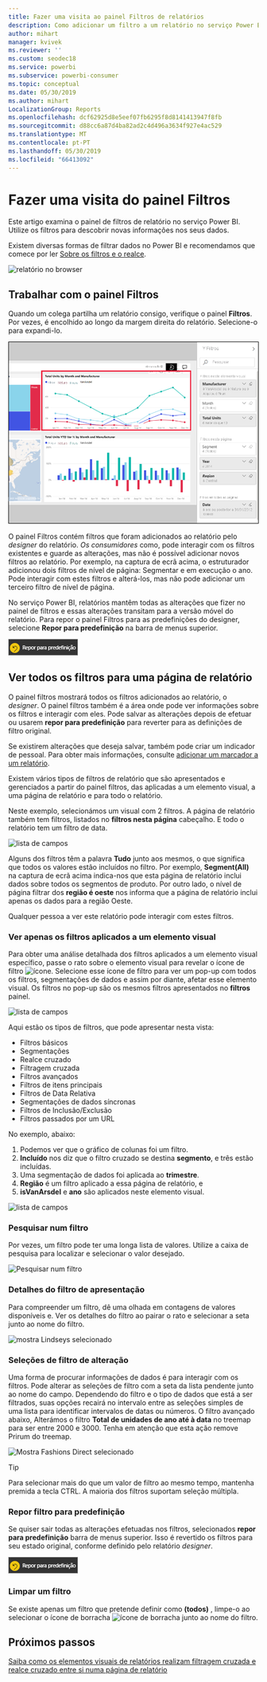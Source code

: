 ```yaml
---
title: Fazer uma visita ao painel Filtros de relatórios
description: Como adicionar um filtro a um relatório no serviço Power BI para consumidores
author: mihart
manager: kvivek
ms.reviewer: ''
ms.custom: seodec18
ms.service: powerbi
ms.subservice: powerbi-consumer
ms.topic: conceptual
ms.date: 05/30/2019
ms.author: mihart
LocalizationGroup: Reports
ms.openlocfilehash: dcf62925d8e5eef07fb6295f8d8141413947f8fb
ms.sourcegitcommit: d88cc6a87d4ba82ad2c4d496a3634f927e4ac529
ms.translationtype: MT
ms.contentlocale: pt-PT
ms.lasthandoff: 05/30/2019
ms.locfileid: "66413092"
---
```

# <a name="take-a-tour-of-the-report-filters-pane"></a>Fazer uma visita do painel Filtros
Este artigo examina o painel de filtros de relatório no serviço Power BI. Utilize os filtros para descobrir novas informações nos seus dados.

Existem diversas formas de filtrar dados no Power BI e recomendamos que comece por ler [Sobre os filtros e o realce](../power-bi-reports-filters-and-highlighting.md).

![relatório no browser](media/end-user-report-filter/power-bi-browser-new2.png)

## <a name="working-with-the-report-filters-pane"></a>Trabalhar com o painel Filtros
Quando um colega partilha um relatório consigo, verifique o painel **Filtros**. Por vezes, é encolhido ao longo da margem direita do relatório. Selecione-o para expandi-lo.   

![relatório no browser](media/end-user-report-filter/power-bi-filter-pane.png)

O painel Filtros contém filtros que foram adicionados ao relatório pelo *designer* do relatório. *Os consumidores* como, pode interagir com os filtros existentes e guarde as alterações, mas não é possível adicionar novos filtros ao relatório. Por exemplo, na captura de ecrã acima, o estruturador adicionou dois filtros de nível de página: Segmentar e em execução o ano. Pode interagir com estes filtros e alterá-los, mas não pode adicionar um terceiro filtro de nível de página.

No serviço Power BI, relatórios mantêm todas as alterações que fizer no painel de filtros e essas alterações transitam para a versão móvel do relatório. Para repor o painel Filtros para as predefinições do designer, selecione **Repor para predefinição** na barra de menus superior.  

![Repor para predefinição](media/end-user-report-filter/power-bi-reset-to-default.png)   

## <a name="view-all-the-filters-for-a-report-page"></a>Ver todos os filtros para uma página de relatório
O painel filtros mostrará todos os filtros adicionados ao relatório, o *designer*. O painel filtros também é a área onde pode ver informações sobre os filtros e interagir com eles. Pode salvar as alterações depois de efetuar ou usarem **repor para predefinição** para reverter para as definições de filtro original.

Se existirem alterações que deseja salvar, também pode criar um indicador de pessoal.  Para obter mais informações, consulte [adicionar um marcador a um relatório](end-user-bookmarks.md).

Existem vários tipos de filtros de relatório que são apresentados e gerenciados a partir do painel filtros, das aplicadas a um elemento visual, a uma página de relatório e para todo o relatório.

Neste exemplo, selecionámos um visual com 2 filtros. A página de relatório também tem filtros, listados no **filtros nesta página** cabeçalho. E todo o relatório tem um filtro de data.

![lista de campos](media/end-user-report-filter/power-bi-all-filters2.png)

Alguns dos filtros têm a palavra **Tudo** junto aos mesmos, o que significa que todos os valores estão incluídos no filtro.  Por exemplo, **Segment(All)** na captura de ecrã acima indica-nos que esta página de relatório inclui dados sobre todos os segmentos de produto.  Por outro lado, o nível de página filtrar dos **região é oeste** nos informa que a página de relatório inclui apenas os dados para a região Oeste.

Qualquer pessoa a ver este relatório pode interagir com estes filtros.

### <a name="view-only-those-filters-applied-to-a-visual"></a>Ver apenas os filtros aplicados a um elemento visual
Para obter uma análise detalhada dos filtros aplicados a um elemento visual específico, passe o rato sobre o elemento visual para revelar o ícone de filtro ![ícone](media/end-user-report-filter/power-bi-filter-icon.png). Selecione esse ícone de filtro para ver um pop-up com todos os filtros, segmentações de dados e assim por diante, afetar esse elemento visual. Os filtros no pop-up são os mesmos filtros apresentados no **filtros** painel. 

![lista de campos](media/end-user-report-filter/power-bi-hover-visual-filter.png)

 
Aqui estão os tipos de filtros, que pode apresentar nesta vista:
- Filtros básicos
- Segmentações
- Realce cruzado
- Filtragem cruzada
- Filtros avançados
- Filtros de itens principais
- Filtros de Data Relativa
- Segmentações de dados síncronas
- Filtros de Inclusão/Exclusão
- Filtros passados por um URL



No exemplo, abaixo:
1. Podemos ver que o gráfico de colunas foi um filtro.
2. **Incluído** nos diz que o filtro cruzado se destina **segmento**, e três estão incluídas. 
3. Uma segmentação de dados foi aplicada ao **trimestre**.
4. **Região** é um filtro aplicado a essa página de relatório, e
5. **isVanArsdel** e **ano** são aplicados neste elemento visual.


![lista de campos](media/end-user-report-filter/power-bi-visual-pop-up.png)

### <a name="search-in-a-filter"></a>Pesquisar num filtro
Por vezes, um filtro pode ter uma longa lista de valores. Utilize a caixa de pesquisa para localizar e selecionar o valor desejado. 

![Pesquisar num filtro](media/end-user-report-filter/power-bi-fiter-search.png)

### <a name="display-filter-details"></a>Detalhes do filtro de apresentação
Para compreender um filtro, dê uma olhada em contagens de valores disponíveis e.  Ver os detalhes do filtro ao pairar o rato e selecionar a seta junto ao nome do filtro. 
  
![mostra Lindseys selecionado](media/end-user-report-filter/power-bi-expand-filter.png)

### <a name="change-filter-selections"></a>Seleções de filtro de alteração
Uma forma de procurar informações de dados é para interagir com os filtros. Pode alterar as seleções de filtro com a seta da lista pendente junto ao nome do campo.  Dependendo do filtro e o tipo de dados que está a ser filtrados, suas opções recairá no intervalo entre as seleções simples de uma lista para identificar intervalos de datas ou números. O filtro avançado abaixo, Alterámos o filtro **Total de unidades de ano até à data** no treemap para ser entre 2000 e 3000. Tenha em atenção que esta ação remove Prirum do treemap. 
  
![Mostra Fashions Direct selecionado](media/end-user-report-filter/power-bi-filter-treemap.png)

> [!TIP]
> Para selecionar mais do que um valor de filtro ao mesmo tempo, mantenha premida a tecla CTRL. A maioria dos filtros suportam seleção múltipla. 

### <a name="reset-filter-to-default"></a>Repor filtro para predefinição
Se quiser sair todas as alterações efetuadas nos filtros, selecionados **repor para predefinição** barra de menus superior.  Isso é revertido os filtros para seu estado original, conforme definido pelo relatório *designer*. 

![Repor para predefinição](media/end-user-report-filter/power-bi-reset-to-default.png)
    
### <a name="clear-a-filter"></a>Limpar um filtro
Se existe apenas um filtro que pretende definir como **(todos)** , limpe-o ao selecionar o ícone de borracha ![ ícone de borracha ](media/end-user-report-filter/power-bi-eraser-icon.png) junto ao nome do filtro.
  
<!--  too much detail for consumers

## Types of filters: text field filters
### List mode
Ticking a checkbox either selects or deselects the value. The **All** checkbox can be used to toggle the state of all checkboxes on or off. The checkboxes represent all the available values for that field.  As you adjust the filter, the restatement updates to reflect your choices. 

![list mode filter](media/end-user-report-filter/power-bi-restatement-new.png)

Note how the restatement now says "is Mar, Apr or May".

### Advanced mode
Select **Advanced Filtering** to switch to advanced mode. Use the dropdown controls and text boxes to identify which fields to include. By choosing between **And** and **Or**, you can build complex filter expressions. Select the **Apply Filter** button when you've set the values you want.  

![advanced mode](media/end-user-report-filter/power-bi-advanced.png)

## Types of filters: numeric field filters
### List mode
If the values are finite, selecting the field name displays a list.  See **Text field filters** &gt; **List mode** above for help using checkboxes.   

### Advanced mode
If the values are infinite or represent a range, selecting the field name opens the advanced filter mode. Use the dropdown and text boxes to specify a range of values that you want to see. 

![advanced filter](media/end-user-report-filter/power-bi-dropdown-and-text.png)

By choosing between **And** and **Or**, you can build complex filter expressions. Select the **Apply Filter** button when you've set the values you want.

## Types of filters: date and time
### List mode
If the values are finite, selecting the field name displays a list.  See **Text field filters** &gt; **List mode** above for help using checkboxes.   

### Advanced mode
If the field values represent date or time, you can specify a start/end time when using Date/Time filters.  

![datetime filter](media/end-user-report-filter/pbi_date-time-filters.png)

-->

## <a name="next-steps"></a>Próximos passos
[Saiba como os elementos visuais de relatórios realizam filtragem cruzada e realce cruzado entre si numa página de relatório](end-user-interactions.md)